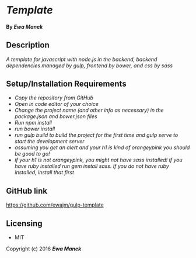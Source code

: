 # _Template_

#### By _Ewa Manek_

## Description

_A template for javascript with node.js in the backend, backend dependencies managed by gulp, frontend by bower, and css by sass_

## Setup/Installation Requirements

* _Copy the repository from GitHub_
* _Open in code editor of your choice_
* _Change the project name (and other info as necessary) in the package.json and bower.json files_
* _Run npm install_
* _run bower install_
* _run gulp build to build the project for the first time and gulp serve to start the development server_
* _assuming you get an alert and your h1 is kind of orangeypink you should be good to go!_
* _if your h1 is not orangeypink, you might not have sass installed! if you have ruby installed run gem install sass. If you do not have ruby installed, install that first_


## GitHub link

https://github.com/ewajm/gulp-template

## Licensing

* MIT

Copyright (c) 2016 **_Ewa Manek_**
